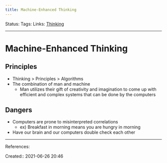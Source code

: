 ```yaml
---
title: Machine-Enhanced Thinking
---
```

Status:
Tags: 
Links: [Thinking](out/thinking.md)
___
# Machine-Enhanced Thinking
## Principles
- Thinking > Principles > Algorithms
- The combination of man and machine
	- Man utilizes their gift of creativity and imagination to come up with efficient and complex systems that can be done by the computers
## Dangers
- Computers are prone to misinterpreted correlations
	- ex) Breakfast in morning means you are hungry in morning
- Have our brain and our computers double check each other

___
References:

Created:: 2021-06-26 20:46
